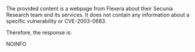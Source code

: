 The provided content is a webpage from Flexera about their Secunia Research team and its services. It does not contain any information about a specific vulnerability or CVE-2003-0683.

Therefore, the response is:

NOINFO